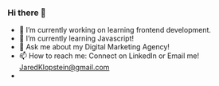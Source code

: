 ### Hi there 👋

- 🔭 I’m currently working on learning frontend development.
- 🌱 I’m currently learning Javascript!
- 💬 Ask me about my Digital Marketing Agency!
- 📫 How to reach me: Connect on LinkedIn or Email me! JaredKlopstein@gmail.com
- 
<!--
**JaredKlopstein/JaredKlopstein** is a ✨ _special_ ✨ repository because its `README.md` (this file) appears on your GitHub profile.

Here are some ideas to get you started:

- 🔭 I’m currently working on learning frontend development.
- 🌱 I’m currently learning Javascript!
- 💬 Ask me about my Digital Marketing Agency!
- 📫 How to reach me: Connect on LinkedIn or Email me! JaredKlopstein@gmail.com

-->
